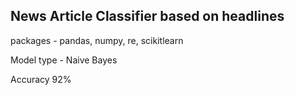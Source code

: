 ## News Article Classifier based on headlines

packages - pandas, numpy, re, scikitlearn

Model type - Naive Bayes

Accuracy 92%
